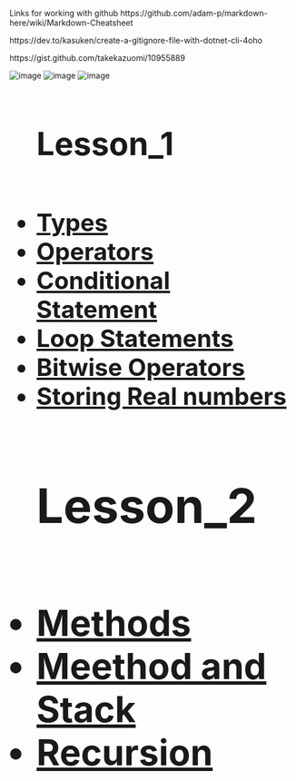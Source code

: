 
<p> Links for working with github
https://github.com/adam-p/markdown-here/wiki/Markdown-Cheatsheet<p>
https://dev.to/kasuken/create-a-gitignore-file-with-dotnet-cli-4oho <p>
https://gist.github.com/takekazuomi/10955889 

![image](https://user-images.githubusercontent.com/124253902/216297888-c74ac6db-6e32-460d-a8a5-494b759a3f5c.png)
![image](https://user-images.githubusercontent.com/124253902/216305835-a93dafac-8dca-4f4a-a3fa-9a05413c47db.png)
![image](https://user-images.githubusercontent.com/124253902/216307159-d8fac1fe-21cb-4e93-baac-68d09936bca4.png)


<H1>
  <ul>
 <H1>   Lesson_1<H1/>
 <H2>
<li> <a href="https://github.com/SargsyanSatenik/Lesson_1/blob/main/Types">Types <a/>
<li> <a href="https://github.com/SatSargsyan/Strings_and_streams#readme">Operators<a/>
<li> <a href="https://github.com/SatSargsyan/Strings_and_streams#readme">Conditional Statement<a/>
<li> <a href="https://github.com/SatSargsyan/Strings_and_streams#readme">Loop Statements <a/>
<li> <a href="https://github.com/SatSargsyan/Strings_and_streams#readme">Bitwise Operators <a/>
<li> <a href="https://github.com/SatSargsyan/Strings_and_streams#readme">Storing Real numbers <a/>
<h2/>
  <H1>Lesson_2<H1/>
<h2>  <li> <a href="https://learn.microsoft.com/en-us/dotnet/csharp/programming-guide/classes-and-structs/methods">Methods <a/>
<li> <a href="https://github.com/SatSargsyan/Strings_and_streams#readme">Meethod and Stack<a/>
<li> <a href="https://github.com/SatSargsyan/Strings_and_streams#readme">Recursion<a/>
  <h2/>
<ul/>





